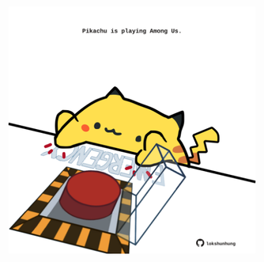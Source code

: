 <!-- built at 10/09/2022, 20:01:06 UTC -->
<p align="center">
  <img width="500" height="500" src="./ReadmeImage.svg">
</p>
